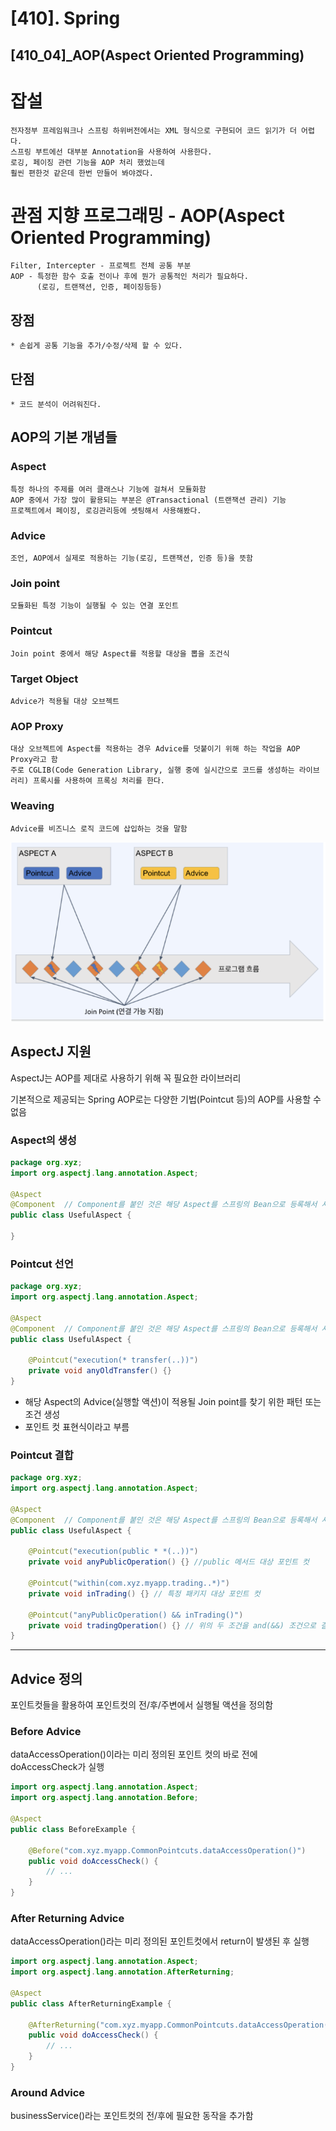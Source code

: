 # [410]. Spring
## [410_04]_AOP(Aspect Oriented Programming)

# 잡설
    전자정부 프레임워크나 스프링 하위버전에서는 XML 형식으로 구현되어 코드 읽기가 더 어렵다.
    스프링 부트에선 대부분 Annotation을 사용하여 사용한다.
    로깅, 페이징 관련 기능을 AOP 처리 했었는데
    훨씬 편한것 같은데 한번 만들어 봐야겠다. 
    

# 관점 지향 프로그래밍 - AOP(Aspect Oriented Programming)
    Filter, Intercepter - 프로젝트 전체 공통 부분
    AOP - 특정한 함수 호출 전이나 후에 뭔가 공통적인 처리가 필요하다.
          (로깅, 트랜잭션, 인증, 페이징등등)
    

## 장점
    * 손쉽게 공통 기능을 추가/수정/삭제 할 수 있다.
## 단점
    * 코드 분석이 어려워진다.    

## AOP의 기본 개념들

### Aspect
    특정 하나의 주제를 여러 클래스나 기능에 걸쳐서 모듈화함
    AOP 중에서 가장 많이 활용되는 부분은 @Transactional (트랜잭션 관리) 기능
    프로젝트에서 페이징, 로깅관리등에 셋팅해서 사용해봤다.

### Advice
    조언, AOP에서 실제로 적용하는 기능(로깅, 트랜잭션, 인증 등)을 뜻함

### Join point
    모듈화된 특정 기능이 실행될 수 있는 연결 포인트

### Pointcut
    Join point 중에서 해당 Aspect를 적용할 대상을 뽑을 조건식

### Target Object
    Advice가 적용될 대상 오브젝트

### AOP Proxy
    대상 오브젝트에 Aspect를 적용하는 경우 Advice를 덧붙이기 위해 하는 작업을 AOP Proxy라고 함
    주로 CGLIB(Code Generation Library, 실행 중에 실시간으로 코드를 생성하는 라이브러리) 프록시를 사용하여 프록싱 처리를 한다.

### Weaving
    Advice를 비즈니스 로직 코드에 삽입하는 것을 말함

![img_5.png](rsc/[410_04]_AOP_01.png)


## AspectJ 지원

AspectJ는 AOP를 제대로 사용하기 위해 꼭 필요한 라이브러리

기본적으로 제공되는 Spring AOP로는 다양한 기법(Pointcut 등)의 AOP를 사용할 수 없음

### Aspect의 생성

```java
package org.xyz;
import org.aspectj.lang.annotation.Aspect;

@Aspect
@Component  // Component를 붙인 것은 해당 Aspect를 스프링의 Bean으로 등록해서 사용하기 위함
public class UsefulAspect {

}
```

### Pointcut 선언

```java
package org.xyz;
import org.aspectj.lang.annotation.Aspect;

@Aspect
@Component  // Component를 붙인 것은 해당 Aspect를 스프링의 Bean으로 등록해서 사용하기 위함
public class UsefulAspect {

	@Pointcut("execution(* transfer(..))")
	private void anyOldTransfer() {}
}
```

- 해당 Aspect의 Advice(실행할 액션)이 적용될 Join point를 찾기 위한 패턴 또는 조건 생성
- 포인트 컷 표현식이라고 부름

### Pointcut 결합

```java
package org.xyz;
import org.aspectj.lang.annotation.Aspect;

@Aspect
@Component  // Component를 붙인 것은 해당 Aspect를 스프링의 Bean으로 등록해서 사용하기 위함
public class UsefulAspect {

	@Pointcut("execution(public * *(..))")
	private void anyPublicOperation() {} //public 메서드 대상 포인트 컷

	@Pointcut("within(com.xyz.myapp.trading..*)")
	private void inTrading() {} // 특정 패키지 대상 포인트 컷
	
	@Pointcut("anyPublicOperation() && inTrading()")
	private void tradingOperation() {} // 위의 두 조건을 and(&&) 조건으로 결합한 포인트 컷
}
```

---

## Advice 정의

포인트컷들을 활용하여 포인트컷의 전/후/주변에서 실행될 액션을 정의함

### Before Advice

dataAccessOperation()이라는 미리 정의된 포인트 컷의 바로 전에 doAccessCheck가 실행

```java
import org.aspectj.lang.annotation.Aspect;
import org.aspectj.lang.annotation.Before;

@Aspect
public class BeforeExample {

    @Before("com.xyz.myapp.CommonPointcuts.dataAccessOperation()")
    public void doAccessCheck() {
        // ...
    }
}
```

### After Returning Advice

dataAccessOperation()라는 미리 정의된 포인트컷에서 return이 발생된 후 실행

```java
import org.aspectj.lang.annotation.Aspect;
import org.aspectj.lang.annotation.AfterReturning;

@Aspect
public class AfterReturningExample {

    @AfterReturning("com.xyz.myapp.CommonPointcuts.dataAccessOperation()")
    public void doAccessCheck() {
        // ...
    }
}
```

### Around Advice

businessService()라는 포인트컷의 전/후에 필요한 동작을 추가함